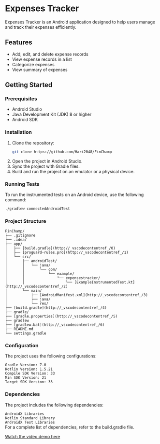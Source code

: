 # Expenses Tracker

Expenses Tracker is an Android application designed to help users manage and track their expenses efficiently.

## Features

- Add, edit, and delete expense records
- View expense records in a list
- Categorize expenses
- View summary of expenses

## Getting Started

### Prerequisites

- Android Studio
- Java Development Kit (JDK) 8 or higher
- Android SDK

### Installation

1. Clone the repository:
    ```sh
    git clone https://github.com/Hari2048/FinChamp
    ```
2. Open the project in Android Studio.
3. Sync the project with Gradle files.
4. Build and run the project on an emulator or a physical device.

### Running Tests

To run the instrumented tests on an Android device, use the following command:

```sh
./gradlew connectedAndroidTest
```

### Project Structure
```
FinChamp/
├── .gitignore
├── .idea/
├── app/
│   ├── [build.gradle](http://_vscodecontentref_/0)
│   ├── [proguard-rules.pro](http://_vscodecontentref_/1)
│   └── src/
│       ├── androidTest/
│       │   └── java/
│       │       └── com/
│       │           └── example/
│       │               └── expensestracker/
│       │                   └── [ExampleInstrumentedTest.kt](http://_vscodecontentref_/2)
│       └── main/
│           ├── [AndroidManifest.xml](http://_vscodecontentref_/3)
│           ├── java/
│           └── res/
├── [build.gradle](http://_vscodecontentref_/4)
├── gradle/
├── [gradle.properties](http://_vscodecontentref_/5)
├── gradlew
├── [gradlew.bat](http://_vscodecontentref_/6)
├── README.md
└── settings.gradle
```


### Configuration
The project uses the following configurations:
```
Gradle Version: 7.0
Kotlin Version: 1.5.21
Compile SDK Version: 33
Min SDK Version: 21
Target SDK Version: 33
```

### Dependencies
The project includes the following dependencies:

`AndroidX Libraries`\
`Kotlin Standard Library`\
`AndroidX Test Libraries`\
For a complete list of dependencies, refer to the build.gradle file.


[Watch the video demo here](https://drive.google.com/file/d/1xr9Ld6r3lZAIeQSBm7zUEOGoGzf8Zh53/view?usp=drive_link)
